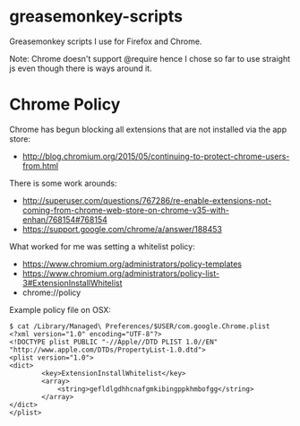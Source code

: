 greasemonkey-scripts
====================

Greasemonkey scripts I use for Firefox and Chrome.

Note: Chrome doesn't support @require hence I chose so far to use straight js even though there is ways around it.


# Chrome Policy

Chrome has begun blocking all extensions that are not installed via the app store:
- http://blog.chromium.org/2015/05/continuing-to-protect-chrome-users-from.html


There is some work arounds:
- http://superuser.com/questions/767286/re-enable-extensions-not-coming-from-chrome-web-store-on-chrome-v35-with-enhan/768154#768154
- https://support.google.com/chrome/a/answer/188453


What worked for me was setting a whitelist policy:
- https://www.chromium.org/administrators/policy-templates
- https://www.chromium.org/administrators/policy-list-3#ExtensionInstallWhitelist
- chrome://policy

Example policy file on OSX:
```
$ cat /Library/Managed\ Preferences/$USER/com.google.Chrome.plist
<?xml version="1.0" encoding="UTF-8"?>
<!DOCTYPE plist PUBLIC "-//Apple//DTD PLIST 1.0//EN" "http://www.apple.com/DTDs/PropertyList-1.0.dtd">
<plist version="1.0">
<dict>
       	<key>ExtensionInstallWhitelist</key>
       	<array>
       		<string>gefldlgdhhcnafgmkibingppkhmbofgg</string>
       	</array>
</dict>
</plist>
```
